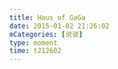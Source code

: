 ```yaml
---
title: Haus of GaGa
date: 2015-01-02 21:26:02
mCategories: [说说]
type: moment
time: t212602
---
```


